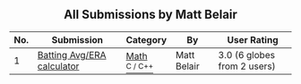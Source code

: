 ﻿<div align="center">

## All Submissions by Matt Belair

</div>

No.  | Submission | Category | By   | User Rating
---- | ---------- | -------- | ---- | -----------
1 | [Batting Avg/ERA calculator<br />](https://github.com/Planet-Source-Code/matt-belair-batting-avg-era-calculator__3-1774) | [Math<br /><sup>C / C++</sup>](../ByCategory/math__3-12.md) | Matt Belair | 3.0 (6 globes from 2 users)
